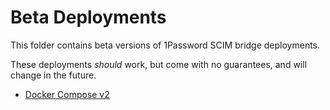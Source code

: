 # Beta Deployments

This folder contains beta versions of 1Password SCIM bridge deployments.

These deployments *should* work, but come with no guarantees, and will change in the future.

- [Docker Compose v2](./docker/)
